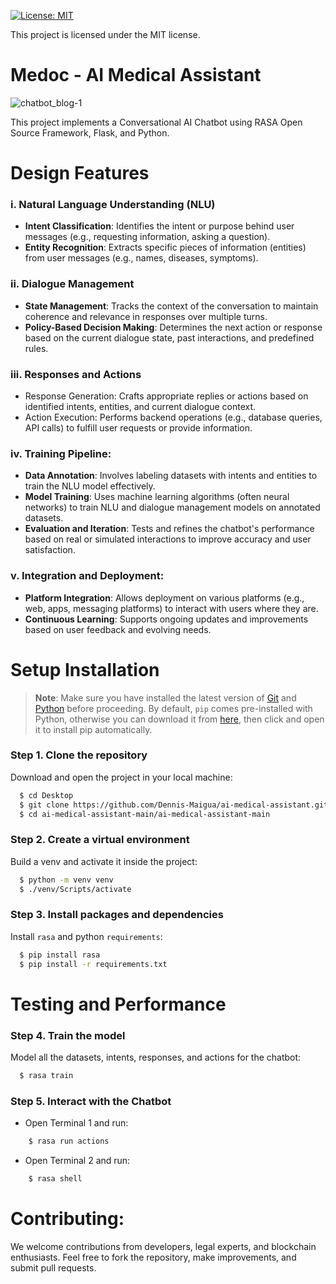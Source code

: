 [![License: MIT](https://img.shields.io/badge/License-MIT-yellow.svg)](https://opensource.org/licenses/MIT)

This project is licensed under the MIT license.

# Medoc - AI Medical Assistant

![chatbot_blog-1](https://github.com/Dennis-Maigua/ai-medical-assistant/assets/32156551/37f7de8b-e13c-42fd-a711-09d6122677cb)

This project implements a Conversational AI Chatbot using RASA Open Source Framework, Flask, and Python.

# Design Features

### i. Natural Language Understanding (NLU)
- **Intent Classification**: Identifies the intent or purpose behind user messages (e.g., requesting information, asking a question).
- **Entity Recognition**: Extracts specific pieces of information (entities) from user messages (e.g., names, diseases, symptoms).

### ii. Dialogue Management
- **State Management**: Tracks the context of the conversation to maintain coherence and relevance in responses over multiple turns.
- **Policy-Based Decision Making**: Determines the next action or response based on the current dialogue state, past interactions, and predefined rules.

### iii. Responses and Actions
- Response Generation: Crafts appropriate replies or actions based on identified intents, entities, and current dialogue context.
- Action Execution: Performs backend operations (e.g., database queries, API calls) to fulfill user requests or provide information.
  
### iv. Training Pipeline:
- **Data Annotation**: Involves labeling datasets with intents and entities to train the NLU model effectively.
- **Model Training**: Uses machine learning algorithms (often neural networks) to train NLU and dialogue management models on annotated datasets.
- **Evaluation and Iteration**: Tests and refines the chatbot's performance based on real or simulated interactions to improve accuracy and user satisfaction.

### v. Integration and Deployment:
- **Platform Integration**: Allows deployment on various platforms (e.g., web, apps, messaging platforms) to interact with users where they are.
- **Continuous Learning**: Supports ongoing updates and improvements based on user feedback and evolving needs.

# Setup Installation

>**Note**: Make sure you have installed the latest version of [Git](https://git-scm.com/downloads) and [Python](https://www.python.org/downloads/release/python-31011/) before proceeding. By default, `pip` comes pre-installed with Python, otherwise you can download it from [here](https://bootstrap.pypa.io/get-pip.py), then click and open it to install pip automatically.

### Step 1. Clone the repository

Download and open the project in your local machine:

  ```bash
    $ cd Desktop
    $ git clone https://github.com/Dennis-Maigua/ai-medical-assistant.git
    $ cd ai-medical-assistant-main/ai-medical-assistant-main
  ```

### Step 2. Create a virtual environment

Build a venv and activate it inside the project:

   ```bash
     $ python -m venv venv
     $ ./venv/Scripts/activate
   ```
   
### Step 3. Install packages and dependencies

Install `rasa` and python `requirements`:
  
   ```bash
     $ pip install rasa
     $ pip install -r requirements.txt
   ```

# Testing and Performance

### Step 4. Train the model

Model all the datasets, intents, responses, and actions for the chatbot:
  
   ```bash
     $ rasa train
   ```

### Step 5. Interact with the Chatbot

- Open Terminal 1 and run:

```bash
    $ rasa run actions
```

- Open Terminal 2 and run:

```bash
    $ rasa shell
```

# Contributing:

We welcome contributions from developers, legal experts, and blockchain enthusiasts. Feel free to fork the repository, make improvements, and submit pull requests.
